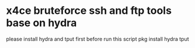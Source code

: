 # x4ce bruteforce ssh and ftp tools base on hydra
please install hydra and tput first before run this script
 pkg install hydra tput
